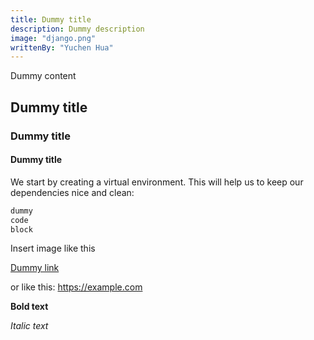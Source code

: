 ```yaml
---
title: Dummy title
description: Dummy description
image: "django.png"
writtenBy: "Yuchen Hua"
---
```


Dummy content

## Dummy title

### Dummy title

#### Dummy title

We start by creating a virtual environment. This will help us to keep our dependencies nice and clean:

```bash
dummy
code
block
```

Insert image like this
<div><blog-img src="django_success.png" alt="Django landing page" width="100%" height="auto" class="shadow mb-3"/></div>

[Dummy link](https://example.com) 

or like this: https://example.com

**Bold text**

*Italic text*